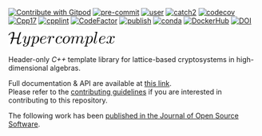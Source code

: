 [![Contribute with Gitpod](https://img.shields.io/badge/Contribute%20with-Gitpod-908a85?logo=gitpod)](https://gitpod.io/#https://github.com/AngryMaciek/hypercomplex)
[![pre-commit](https://img.shields.io/badge/pre--commit-+-brightgreen?logo=pre-commit)](https://github.com/pre-commit/pre-commit)
[![user](https://github.com/AngryMaciek/hypercomplex/workflows/Install&Include/badge.svg)](https://github.com/AngryMaciek/hypercomplex/actions?query=workflow%3AInstall%26Include)
[![catch2](https://github.com/AngryMaciek/hypercomplex/workflows/Catch2/badge.svg)](https://github.com/AngryMaciek/hypercomplex/actions?query=workflow%3ACatch2)
[![codecov](https://codecov.io/gh/AngryMaciek/hypercomplex/branch/master/graph/badge.svg?token=SSKOK4XR1M)](https://codecov.io/gh/AngryMaciek/hypercomplex)
[![Cpp17](https://img.shields.io/badge/C%2B%2B-17-blue)](https://en.wikipedia.org/wiki/C%2B%2B17)
[![cpplint](https://github.com/AngryMaciek/hypercomplex/workflows/cpplint/badge.svg)](https://github.com/AngryMaciek/hypercomplex/actions?query=workflow%3Acpplint)
[![CodeFactor](https://www.codefactor.io/repository/github/angrymaciek/hypercomplex/badge)](https://www.codefactor.io/repository/github/angrymaciek/hypercomplex)
[![publish](https://github.com/AngryMaciek/hypercomplex/workflows/publish/badge.svg)](https://github.com/AngryMaciek/hypercomplex/actions?query=workflow%3Apublish)
[![conda](https://anaconda.org/angrymaciek/hypercomplex/badges/version.svg)](https://anaconda.org/AngryMaciek/hypercomplex)
[![DockerHub](https://badgen.net/badge/icon/2.0.10/docker?icon=docker&label=DockerHub&color=blue)](https://hub.docker.com/r/angrymaciek/hypercomplex)
[![DOI](https://joss.theoj.org/papers/10.21105/joss.05272/status.svg)](https://doi.org/10.21105/joss.05272)

<img src="img/logo.png" alt="drawing" height="30"/>

Header-only *C++*
template library for lattice-based cryptosystems in
high-dimensional algebras.

Full documentation & API are available at [this link](https://angrymaciek.github.io/hypercomplex).  
Please refer to the [contributing guidelines](CONTRIBUTING.md) if you are interested in contributing to this repository.  

The following work has been [published in the Journal of Open Source Software](https://joss.theoj.org/papers/10.21105/joss.05272).
